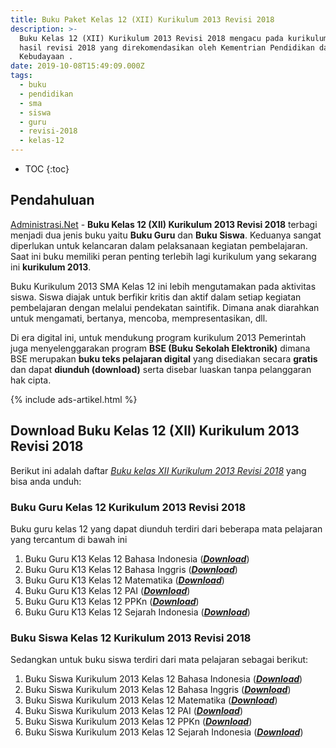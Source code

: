 ```yaml
---
title: Buku Paket Kelas 12 (XII) Kurikulum 2013 Revisi 2018
description: >-
  Buku Kelas 12 (XII) Kurikulum 2013 Revisi 2018 mengacu pada kurikulum 2013
  hasil revisi 2018 yang direkomendasikan oleh Kementrian Pendidikan dan
  Kebudayaan .
date: 2019-10-08T15:49:09.000Z
tags:
  - buku
  - pendidikan
  - sma
  - siswa
  - guru
  - revisi-2018
  - kelas-12
---
```

* TOC
{:toc}

## Pendahuluan
[Administrasi.Net](/ "Administrasi.Net") - **Buku Kelas 12 (XII) Kurikulum 2013 Revisi 2018** terbagi menjadi dua jenis buku yaitu **Buku Guru** dan **Buku Siswa**. Keduanya sangat diperlukan untuk kelancaran dalam pelaksanaan kegiatan pembelajaran. Saat ini buku memiliki peran penting terlebih lagi kurikulum yang sekarang ini **kurikulum 2013**. 

Buku Kurikulum 2013 SMA Kelas 12 ini lebih mengutamakan pada aktivitas siswa. Siswa diajak untuk berfikir kritis dan aktif dalam setiap kegiatan pembelajaran dengan melalui pendekatan saintifik. Dimana anak diarahkan untuk mengamati, bertanya, mencoba, mempresentasikan, dll.

Di era digital ini, untuk mendukung program kurikulum 2013 Pemerintah juga menyelenggarakan program **BSE (Buku Sekolah Elektronik)** dimana BSE merupakan **buku teks pelajaran digital** yang disediakan secara **gratis** dan dapat **diunduh (download)** serta disebar luaskan tanpa pelanggaran hak cipta. 

{% include ads-artikel.html %}

## Download Buku Kelas 12 (XII) Kurikulum 2013 Revisi 2018
Berikut ini adalah daftar *[Buku kelas XII Kurikulum 2013 Revisi 2018](/bsd/buku-kelas-12-kurikulum-2013-revisi-2018 "buku kelas XII Kurikulum 2013 Revisi 2018")* yang bisa anda unduh:

### Buku Guru Kelas 12 Kurikulum 2013 Revisi 2018
Buku guru kelas 12 yang dapat diunduh terdiri dari beberapa mata pelajaran yang tercantum di bawah ini
<ol class="arti">
<li>Buku Guru K13 Kelas 12 Bahasa Indonesia (<b><i><a href="https://docs.google.com/uc?export=download&id=1bV8gZAV_ycW3OhQIb7xxkOqt1UOvgeQ6" title="Buku Guru Kelas 12 Kurikulum 2013 Bahasa Indonesia">Download</a></i></b>)</li>
<li>Buku Guru K13 Kelas 12 Bahasa Inggris (<b><i><a href="https://docs.google.com/uc?export=download&id=1eJVqyIJBS3Ubhp77bpEOGlRNo9YVuNjC" title="Buku Guru Kelas 12 Kurikulum 2013 Bahasa Inggris">Download</a></i></b>)</li>
<li>Buku Guru K13 Kelas 12 Matematika (<b><i><a href="https://docs.google.com/uc?export=download&id=1DeCCO-NyisilznFYcL7yQoAWV9fkmBJR"  title="Buku Guru Kelas 12 Kurikulum 2013 Matematika">Download</a></i></b>)</li>
<li>Buku Guru K13 Kelas 12 PAI (<b><i><a href="https://docs.google.com/uc?export=download&id=1eIMSnS81ZFl_4BGPeJ5maM-yZjgGyJs7" title="Buku Guru Kelas 12 Kurikulum 2013 PAI">Download</a></i></b>)</li>
<li>Buku Guru K13 Kelas 12 PPKn (<b><i><a href="https://docs.google.com/uc?export=download&id=1pQTil_oBn6b-SvgNPHj-nkcIU4gJ9esu" title="Buku Guru Kelas 12 Kurikulum 2013 PPKn">Download</a></i></b>)</li>
<li>Buku Guru K13 Kelas 12 Sejarah Indonesia (<b><i><a href="https://docs.google.com/uc?export=download&id=1Pnl2d2aZM2p-zxKzlV1LF5Sg7zCC-Epj" title="Buku Guru Kelas 12 Kurikulum 2013 Sejarah Indonesia">Download</a></i></b>)</li>
</ol>

### Buku Siswa Kelas 12 Kurikulum 2013 Revisi 2018
Sedangkan untuk buku siswa terdiri dari mata pelajaran sebagai berikut:
<ol class="arti">
<li>Buku Siswa Kurikulum 2013 Kelas 12 Bahasa Indonesia (<b><i><a href="https://docs.google.com/uc?export=download&id=1RhjnM-QawkCleRM7ItJDzFqHdK-m9Cn3" title="Buku siswa kelas 12 Bahasa Indonesia Revisi 2018">Download</a></i></b>)</li>
<li>Buku Siswa Kurikulum 2013 Kelas 12 Bahasa Inggris (<b><i><a href="https://docs.google.com/uc?export=download&id=1Z0-JxT-OyZGnrojo3mGnfH_pIcsGIOO-" title="Buku siswa kelas 12 Bahasa Inggris Revisi 2018">Download</a></i></b>)</li>
<li>Buku Siswa Kurikulum 2013 Kelas 12 Matematika (<b><i><a href="https://docs.google.com/uc?export=download&id=1OyJEpo_XBwkESjxeTAOg6BHdI7bdmavb" title="Buku siswa kelas 12 Matematika Revisi 2018">Download</a></i></b>)</li>
<li>Buku Siswa Kurikulum 2013 Kelas 12 PAI (<b><i><a href="https://docs.google.com/uc?export=download&id=1f1oh8487yyrqkbxSFfnmi7Aw3J60tgA1" title="Buku siswa kelas 12 PAI Revisi 2018">Download</a></i></b>)</li>
<li>Buku Siswa Kurikulum 2013 Kelas 12 PPKn (<b><i><a href="https://docs.google.com/uc?export=download&id=1Dtn3V68MAu0R6tMWRaO-EgRc-kT5GOF-" title="Buku siswa kelas 12 PPKn Revisi 2018">Download</a></i></b>)</li>
<li>Buku Siswa Kurikulum 2013 Kelas 12 Sejarah Indonesia (<b><i><a href="https://docs.google.com/uc?export=download&id=1pb2s118ipqwKPh7PwosvtFRzWTYGKC9i" title="Buku siswa kelas 12 Sejarah Indonesia Revisi 2018">Download</a></i></b>)</li>
</ol>
